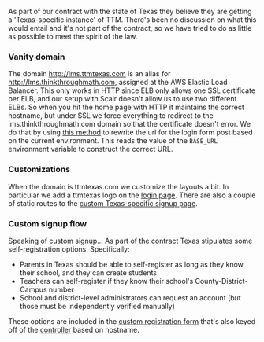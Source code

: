 As part of our contract with the state of Texas they believe they are getting a 'Texas-specific instance' of TTM. There's been no discussion on what this would entail and it's not part of the contract, so we have tried to do as little as possible to meet the spirit of the law.

### Vanity domain
The domain http://lms.ttmtexas.com is an alias for http://lms.thinkthroughmath.com, assigned at the AWS Elastic Load Balancer. This only works in HTTP since ELB only allows one SSL certificate per ELB, and our setup with Scalr doesn't allow us to use two different ELBs. So when you hit the home page with HTTP it maintains the correct hostname, but under SSL we force everything to redirect to the lms.thinkthroughmath.com domain so that the certificate doesn't error. We do that by using [this method](https://github.com/thinkthroughmath/apangea/blob/rc/app/controllers/application_controller.rb#L69) to rewrite the url for the login form post based on the current environment. This reads the value of the ```BASE_URL``` environment variable to construct the correct URL.

### Customizations
When the domain is ttmtexas.com we customize the layouts a bit. In particular we add a ttmtexas logo on the [login page](https://github.com/thinkthroughmath/apangea/blob/rc/app/views/devise/sessions/new.html.erb#L10). There are also a couple of static routes to the [custom Texas-specific signup page](https://github.com/thinkthroughmath/apangea/blob/rc/config/routes.rb#L613).

### Custom signup flow
Speaking of custom signup... As part of the contract Texas stipulates some self-registration options. Specifically:
* Parents in Texas should be able to self-register as long as they know their school, and they can create students
* Teachers can self-register if they know their school's County-District-Campus number
* School and district-level administrators can request an account (but those must be independently verified manually)

These options are included in the [custom registration form](https://github.com/thinkthroughmath/apangea/blob/rc/app/views/customer_registrations/_texas_registration_form.html.slim) that's also keyed off of the [controller](https://github.com/thinkthroughmath/apangea/blob/rc/app/controllers/customer_registrations_controller.rb) based on hostname.
